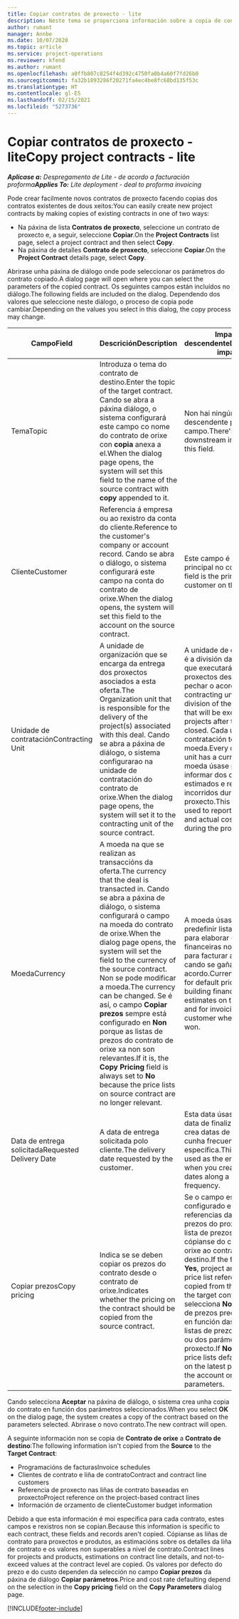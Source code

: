 ```yaml
---
title: Copiar contratos de proxecto - lite
description: Neste tema se proporciona información sobre a copia de contratos de proxecto en Project Operations.
author: rumant
manager: Annbe
ms.date: 10/07/2020
ms.topic: article
ms.service: project-operations
ms.reviewer: kfend
ms.author: rumant
ms.openlocfilehash: a0ffb807c8254f4d392c4750fa0b4a60f7fd26b0
ms.sourcegitcommit: fa32b1893286f20271fa4ec4be8fc68bd135f53c
ms.translationtype: HT
ms.contentlocale: gl-ES
ms.lasthandoff: 02/15/2021
ms.locfileid: "5273736"
---
```

# <a name="copy-project-contracts---lite"></a><span data-ttu-id="f6ee1-103">Copiar contratos de proxecto - lite</span><span class="sxs-lookup"><span data-stu-id="f6ee1-103">Copy project contracts - lite</span></span>

<span data-ttu-id="f6ee1-104">_**Aplícase a:** Despregamento de Lite - de acordo a facturación proforma_</span><span class="sxs-lookup"><span data-stu-id="f6ee1-104">_**Applies To:** Lite deployment - deal to proforma invoicing_</span></span>

<span data-ttu-id="f6ee1-105">Pode crear facilmente novos contratos de proxecto facendo copias dos contratos existentes de dous xeitos:</span><span class="sxs-lookup"><span data-stu-id="f6ee1-105">You can easily create new project contracts by making copies of existing contracts in one of two ways:</span></span> 

  - <span data-ttu-id="f6ee1-106">Na páxina de lista **Contratos de proxecto**, seleccione un contrato de proxecto e, a seguir, seleccione **Copiar**.</span><span class="sxs-lookup"><span data-stu-id="f6ee1-106">On the **Project Contracts** list page, select a project contract and then select **Copy**.</span></span>
  - <span data-ttu-id="f6ee1-107">Na páxina de detalles **Contrato de proxecto**, seleccione **Copiar**.</span><span class="sxs-lookup"><span data-stu-id="f6ee1-107">On the **Project Contract** details page, select **Copy**.</span></span>

<span data-ttu-id="f6ee1-108">Abrirase unha páxina de diálogo onde pode seleccionar os parámetros do contrato copiado.</span><span class="sxs-lookup"><span data-stu-id="f6ee1-108">A dialog page will open where you can select the parameters of the copied contract.</span></span> <span data-ttu-id="f6ee1-109">Os seguintes campos están incluídos no diálogo.</span><span class="sxs-lookup"><span data-stu-id="f6ee1-109">The following fields are included on the dialog.</span></span> <span data-ttu-id="f6ee1-110">Dependendo dos valores que seleccione neste diálogo, o proceso de copia pode cambiar.</span><span class="sxs-lookup"><span data-stu-id="f6ee1-110">Depending on the values you select in this dialog, the copy process may change.</span></span>

| <span data-ttu-id="f6ee1-111">**Campo**</span><span class="sxs-lookup"><span data-stu-id="f6ee1-111">**Field**</span></span> | <span data-ttu-id="f6ee1-112">**Descrición**</span><span class="sxs-lookup"><span data-stu-id="f6ee1-112">**Description**</span></span> | <span data-ttu-id="f6ee1-113">**Impacto descendente**</span><span class="sxs-lookup"><span data-stu-id="f6ee1-113">**Downstream impact**</span></span> |
| --- | --- | --- |
| <span data-ttu-id="f6ee1-114">Tema</span><span class="sxs-lookup"><span data-stu-id="f6ee1-114">Topic</span></span> | <span data-ttu-id="f6ee1-115">Introduza o tema do contrato de destino.</span><span class="sxs-lookup"><span data-stu-id="f6ee1-115">Enter the topic of the target contract.</span></span> <span data-ttu-id="f6ee1-116">Cando se abra a páxina diálogo, o sistema configurará este campo co nome do contrato de orixe con **copia** anexa a el.</span><span class="sxs-lookup"><span data-stu-id="f6ee1-116">When the dialog page opens, the system will set this field to the name of the source contract with **copy** appended to it.</span></span> | <span data-ttu-id="f6ee1-117">Non hai ningún impacto descendente para este campo.</span><span class="sxs-lookup"><span data-stu-id="f6ee1-117">There's no downstream impact for this field.</span></span> |
| <span data-ttu-id="f6ee1-118">Cliente</span><span class="sxs-lookup"><span data-stu-id="f6ee1-118">Customer</span></span> | <span data-ttu-id="f6ee1-119">Referencia á empresa ou ao rexistro da conta do cliente.</span><span class="sxs-lookup"><span data-stu-id="f6ee1-119">Reference to the customer's company or account record.</span></span> <span data-ttu-id="f6ee1-120">Cando se abra o diálogo, o sistema configurará este campo na conta do contrato de orixe.</span><span class="sxs-lookup"><span data-stu-id="f6ee1-120">When the dialog opens, the system will set this field to the account on the source contract.</span></span> | <span data-ttu-id="f6ee1-121">Este campo é o cliente principal no contrato.</span><span class="sxs-lookup"><span data-stu-id="f6ee1-121">This field is the primary customer on the contract.</span></span> |
| <span data-ttu-id="f6ee1-122">Unidade de contratación</span><span class="sxs-lookup"><span data-stu-id="f6ee1-122">Contracting Unit</span></span> | <span data-ttu-id="f6ee1-123">A unidade de organización que se encarga da entrega dos proxectos asociados a esta oferta.</span><span class="sxs-lookup"><span data-stu-id="f6ee1-123">The Organization unit that is responsible for the delivery of the project(s) associated with this deal.</span></span> <span data-ttu-id="f6ee1-124">Cando se abra a páxina de diálogo, o sistema configurarao na unidade de contratación do contrato de orixe.</span><span class="sxs-lookup"><span data-stu-id="f6ee1-124">When the dialog page opens, the system will set it to the contracting unit of the source contract.</span></span> | <span data-ttu-id="f6ee1-125">A unidade de contratación é a división da empresa que executará os proxectos despois de pechar o acordo.</span><span class="sxs-lookup"><span data-stu-id="f6ee1-125">The contracting unit is the division of the company that will be executing the projects after the deal is closed.</span></span> <span data-ttu-id="f6ee1-126">Cada unidade de contratación ten unha moeda.</span><span class="sxs-lookup"><span data-stu-id="f6ee1-126">Every contracting unit has a currency.</span></span> <span data-ttu-id="f6ee1-127">Esta moeda úsase para informar dos custos estimados e reais incorridos durante o proxecto.</span><span class="sxs-lookup"><span data-stu-id="f6ee1-127">This currency is used to report estimated and actual costs incurred during the project.</span></span> |
| <span data-ttu-id="f6ee1-128">Moeda</span><span class="sxs-lookup"><span data-stu-id="f6ee1-128">Currency</span></span> | <span data-ttu-id="f6ee1-129">A moeda na que se realizan as transaccións da oferta.</span><span class="sxs-lookup"><span data-stu-id="f6ee1-129">The currency that the deal is transacted in.</span></span> <span data-ttu-id="f6ee1-130">Cando se abra a páxina de diálogo, o sistema configurará o campo na moeda do contrato de orixe.</span><span class="sxs-lookup"><span data-stu-id="f6ee1-130">When the dialog page opens, the system will set the field to the currency of the source contract.</span></span> <span data-ttu-id="f6ee1-131">Non se pode modificar a moeda.</span><span class="sxs-lookup"><span data-stu-id="f6ee1-131">The currency can be changed.</span></span> <span data-ttu-id="f6ee1-132">Se é así, o campo **Copiar prezos** sempre está configurado en **Non** porque as listas de prezos do contrato de orixe xa non son relevantes.</span><span class="sxs-lookup"><span data-stu-id="f6ee1-132">If it is, the **Copy Pricing** field is always set to **No** because the price lists on source contract are no longer relevant.</span></span> | <span data-ttu-id="f6ee1-133">A moeda úsase para predefinir listas de prezos, para elaborar estimacións financeiras no contrato e para facturar ao cliente cando se gaña o acordo.</span><span class="sxs-lookup"><span data-stu-id="f6ee1-133">Currency is used for default price lists, for building financial estimates on the contract, and for invoicing the customer when the deal is won.</span></span> |
| <span data-ttu-id="f6ee1-134">Data de entrega solicitada</span><span class="sxs-lookup"><span data-stu-id="f6ee1-134">Requested Delivery Date</span></span> | <span data-ttu-id="f6ee1-135">A data de entrega solicitada polo cliente.</span><span class="sxs-lookup"><span data-stu-id="f6ee1-135">The delivery date requested by the customer.</span></span> | <span data-ttu-id="f6ee1-136">Esta data úsase como data de finalización cando crea datas de facturación cunha frecuencia específica.</span><span class="sxs-lookup"><span data-stu-id="f6ee1-136">This date is used as the end date when you create invoicing dates along a specific frequency.</span></span> |
| <span data-ttu-id="f6ee1-137">Copiar prezos</span><span class="sxs-lookup"><span data-stu-id="f6ee1-137">Copy pricing</span></span> | <span data-ttu-id="f6ee1-138">Indica se se deben copiar os prezos do contrato desde o contrato de orixe.</span><span class="sxs-lookup"><span data-stu-id="f6ee1-138">Indicates whether the pricing on the contract should be copied from the source contract.</span></span> | <span data-ttu-id="f6ee1-139">Se o campo está configurado en **Si**, as referencias da lista de prezos do proxecto e da lista de prezos do produto cópianse do contrato de orixe ao contrato de destino.</span><span class="sxs-lookup"><span data-stu-id="f6ee1-139">If the field is set to **Yes**, project and product price list references are copied from the source to the target contract.</span></span> <span data-ttu-id="f6ee1-140">Se se selecciona **Non**, as listas de prezos predefínense en función das últimas listas de prezos da conta ou dos parámetros do proxecto.</span><span class="sxs-lookup"><span data-stu-id="f6ee1-140">If **No** is selected, price lists default based on the latest price lists on the account or project parameters.</span></span> |

<span data-ttu-id="f6ee1-141">Cando selecciona **Aceptar** na páxina de diálogo, o sistema crea unha copia do contrato en función dos parámetros seleccionados.</span><span class="sxs-lookup"><span data-stu-id="f6ee1-141">When you select **OK** on the dialog page, the system creates a copy of the contract based on the parameters selected.</span></span> <span data-ttu-id="f6ee1-142">Abrirase o novo contrato.</span><span class="sxs-lookup"><span data-stu-id="f6ee1-142">The new contract will open.</span></span>

<span data-ttu-id="f6ee1-143">A seguinte información non se copia de **Contrato de orixe** a **Contrato de destino**:</span><span class="sxs-lookup"><span data-stu-id="f6ee1-143">The following information isn't copied from the **Source** to the **Target Contract**:</span></span>

  - <span data-ttu-id="f6ee1-144">Programacións de facturas</span><span class="sxs-lookup"><span data-stu-id="f6ee1-144">Invoice schedules</span></span>
  - <span data-ttu-id="f6ee1-145">Clientes de contrato e liña de contrato</span><span class="sxs-lookup"><span data-stu-id="f6ee1-145">Contract and contract line customers</span></span>
  - <span data-ttu-id="f6ee1-146">Referencia de proxecto nas liñas de contrato baseadas en proxecto</span><span class="sxs-lookup"><span data-stu-id="f6ee1-146">Project reference on the project-based contract lines</span></span>
  - <span data-ttu-id="f6ee1-147">Información de orzamento de cliente</span><span class="sxs-lookup"><span data-stu-id="f6ee1-147">Customer budget information</span></span>

<span data-ttu-id="f6ee1-148">Debido a que esta información é moi específica para cada contrato, estes campos e rexistros non se copian.</span><span class="sxs-lookup"><span data-stu-id="f6ee1-148">Because this information is specific to each contract, these fields and records aren't copied.</span></span> <span data-ttu-id="f6ee1-149">Cópianse as liñas de contrato para proxectos e produtos, as estimacións sobre os detalles da liña de contrato e os valores non superables a nivel de contrato.</span><span class="sxs-lookup"><span data-stu-id="f6ee1-149">Contract lines for projects and products, estimations on contract line details, and not-to-exceed values at the contract level are copied.</span></span> <span data-ttu-id="f6ee1-150">Os valores por defecto do prezo e do custo dependen da selección no campo **Copiar prezos** da páxina de diálogo **Copiar parámetros**.</span><span class="sxs-lookup"><span data-stu-id="f6ee1-150">Price and cost rate defaulting depend on the selection in the **Copy pricing** field on the **Copy Parameters** dialog page.</span></span>


[!INCLUDE[footer-include](../../includes/footer-banner.md)]